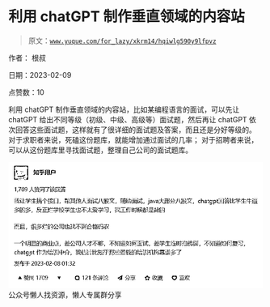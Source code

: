 # 利用 chatGPT 制作垂直领域的内容站

> 原文：[`www.yuque.com/for_lazy/xkrm14/hqiwlg590y9lfpvz`](https://www.yuque.com/for_lazy/xkrm14/hqiwlg590y9lfpvz)



作者： 根叔



日期：2023-02-09



点赞数：10

<ne-hole id="u10789e3e" data-lake-id="u10789e3e">

利用 chatGPT 制作垂直领域的内容站，比如某编程语言的面试，可以先让 chatGPT 给出不同等级（初级、中级、高级等）面试题，然后再让 chatGPT 依次回答这些面试题，这样就有了很详细的面试题及答案，而且还是分好等级的。 对于求职者来说，死磕这份题库，就能增加通过面试的几率； 对于招聘者来说，可以从这份题库里寻找面试题，整理自己公司的面试题库。



![](img/6285d58908f3d0c0c6ec7d6a89c42cdd.png)  <ne-hole id="u3a0f6873" data-lake-id="u3a0f6873"><ne-p id="ue173b8ee" data-lake-id="ue173b8ee">公众号懒人找资源，懒人专属群分享

</ne-hole></ne-p></ne-hole>